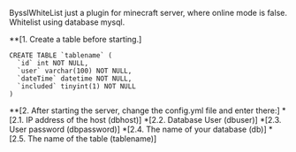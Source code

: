 BysslWhiteList just a plugin for minecraft server, where online mode is false. Whitelist using database mysql.

**[1. Create a table before starting.]
```
CREATE TABLE `tablename` (
  `id` int NOT NULL,
  `user` varchar(100) NOT NULL,
  `dateTime` datetime NOT NULL,
  `included` tinyint(1) NOT NULL
)
```
**[2. After starting the server, change the config.yml file and enter there:]
  *[2.1. IP address of the host (dbhost)]
  *[2.2. Database User (dbuser)]
  *[2.3. User password (dbpassword)]
  *[2.4. The name of your database (db)]
  *[2.5. The name of the table (tablename)]
